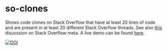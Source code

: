 # so-clones

Shows code clones on Stack Overflow that have at least 20 lines of code and are present in at least 20 different Stack Overflow threads.
See also [this](https://meta.stackoverflow.com/questions/375761/how-to-handle-code-clones-on-stack-overflow) disucssion on Stack Overflow meta.
A live demo can be found [here](http://research.sbaltes.com/so-clones/).

[![DOI](https://zenodo.org/badge/153794940.svg)](https://zenodo.org/badge/latestdoi/153794940)
